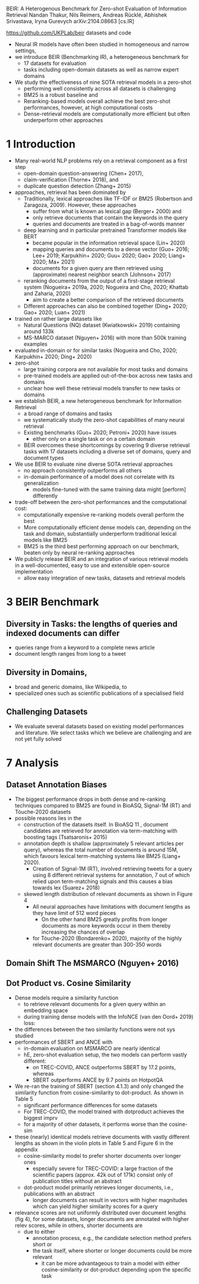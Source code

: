 BEIR: A Heterogenous Benchmark for Zero-shot Evaluation of Information Retrieval
Nandan Thakur, Nils Reimers, Andreas Rücklé, Abhishek Srivastava, Iryna Gurevych
arXiv:2104.08663 [cs.IR]

https://github.com/UKPLab/beir datasets and code

* Neural IR models have often been studied in homogeneous and narrow settings,
* we introduce BEIR (Benchmarking IR), a heterogeneous benchmark for
  * 17 datasets for evaluation
  * tasks including open-domain datasets as well as narrow expert domains
* We study the effectiveness of nine SOTA retrieval models in a zero-shot
  * performing well consistently across all datasets is challenging
  * BM25 is a robust baseline and
  * Reranking-based models overall achieve the best zero-shot performances,
    however, at high computational costs
  * Dense-retrieval models are computationally more efficient but often
    underperform other approaches

# 1 Introduction

* Many real-world NLP problems rely on a retrieval component as a first step
  * open-domain question-answering (Chen+ 2017),
  * claim-verification (Thorne+ 2018), and
  * duplicate question detection (Zhang+ 2015)
* approaches, retrieval has been dominated by
  * Traditionally, lexical approaches like TF-IDF or BM25
    (Robertson and Zaragoza, 2009). However, these approaches
    * suffer from what is known as lexical gap (Berger+ 2000) and
    * only retrieve documents that contain the keywords in the query
    * queries and documents are treated in a bag-of-words manner
  * deep learning and in particular pretrained Transformer models like BERT
    * became popular in the information retrieval space (Lin+ 2020)
    * mapping queries and documents to a dense vector (Guo+ 2016; Lee+ 2019;
      Karpukhin+ 2020; Guu+ 2020; Gao+ 2020; Liang+ 2020; Ma+ 2021)
    * documents for a given query are then retrieved using
      (approximate) nearest neighbor search (Johnson+ 2017)
  * reranking documents from the output of a first-stage retrieval system
    (Nogueira+ 2019a, 2020; Nogueira and Cho, 2020; Khattab and Zaharia, 2020)
    * aim to create a better comparison of the retrieved documents
  * Different approaches can also be combined together
    (Ding+ 2020; Gao+ 2020; Luan+ 2021)
* trained on rather large datasets like
  * Natural Questions (NQ) dataset (Kwiatkowski+ 2019) containing around 133k
  * MS-MARCO dataset (Nguyen+ 2016) with more than 500k training examples
* evaluated in-domain or for similar tasks
  (Nogueira and Cho, 2020; Karpukhin+ 2020; Ding+ 2020)
* zero-shot
  * large training corpora are not available for most tasks and domains
  * pre-trained models are applied out-of-the-box across new tasks and domains
  * unclear how well these retrieval models transfer to new tasks or domains
* we establish BEIR, a new heterogeneous benchmark for Information Retrieval
  * a broad range of domains and tasks
  * we systematically study the zero-shot capabilities of many neural retrieval
  * Existing benchmarks (Guo+ 2020; Petroni+ 2020) have issues
    * either only on a single task or on a certain domain
  * BEIR overcomes these shortcomings by covering 9 diverse retrieval tasks with
    17 datasets including a diverse set of domains, query and document types
* We use BEIR to evaluate nine diverse SOTA retrieval approaches
  * no approach consistently outperforms all others
  * in-domain performance of a model does not correlate with its generalization
    * models fine-tuned with the same training data might [perform] differently
* trade-off between the zero-shot performances and the computational cost:
  * computationally expensive re-ranking models overall perform the best
  * More computationally efficient dense models can, depending on the task and
    domain, substantially underperform traditional lexical models like BM25
  * BM25 is the third best performing approach on our benchmark,
    beaten only by neural re-ranking approaches
* We publicly release BEIR and an integration of various retrieval models in a
  well-documented, easy to use and extensible open-source implementation
  * allow easy integration of new tasks, datasets and retrieval models

# 3 BEIR Benchmark

## Diversity in Tasks: the lengths of queries and indexed documents can differ

* queries range from a keyword to a complete news article
* document length ranges from long to a tweet

## Diversity in Domains,

* broad and generic domains, like Wikipedia, to
* specialized ones such as scientific publications of a specialised field

## Challenging Datasets

* We evaluate several datasets based on existing model performances and
  literature. We select tasks which we believe are challenging and are not yet
  fully solved

# 7 Analysis

## Dataset Annotation Biases

* The biggest performance drops in both dense and re-ranking techniques compared
  to BM25 are found in BioASQ, Signal-1M (RT) and Tóuche-2020 datasets
* possible reasons lies in the
  * construction of the datasets itself. In BioASQ 11 , document candidates are
    retrieved for annotation via term-matching with boosting tags (Tsatsaronis+
    2015)
  * annotation depth is shallow (approximately 5 relevant articles per query),
    whereas the total number of documents is around 15M, which
    favours lexical term-matching systems like BM25 (Liang+ 2020).
    * Creation of Signal-1M (RT), involved retrieving tweets for a query using
      8 different retrieval systems for annotation, 7 out of which relied upon
      term-matching signals and this causes a bias towards lex (Suarez+ 2018)
  * skewed length distribution of relevant documents as shown in Figure 4
    * All neural approaches have limitations with document lengths as they
      have limit of 512 word pieces
      * On the other hand BM25 greatly profits from longer documents as
        more keywords occur in them thereby increasing the chances of overlap
    * for Tóuche-2020 (Bondarenko+ 2020), majority of the highly relevant
      documents are greater than 300-350 words

## Domain Shift The MSMARCO (Nguyen+ 2016)

## Dot Product vs. Cosine Similarity

* Dense models require a similarity function
  * to retrieve relevant documents for a given query within an embedding space
  * during training dense models with the InfoNCE (van den Oord+ 2019) loss:
* the differences between the two similarity functions were not sys studied
* performances of SBERT and ANCE with
  * in-domain evaluation on MSMARCO are nearly identical
  * hE, zero-shot evaluation setup, the two models can perform vastly different:
    * on TREC-COVID, ANCE outperforms SBERT by 17.2 points, whereas
    * SBERT outperforms ANCE by 9.7 points on HotpotQA
* We re-ran the training of SBERT (section 4.1.3) and only changed the
  similarity function from cosine-similarity to dot-product. As shown in Table 5
  * significant performance differences for some datasets
  * For TREC-COVID, the model trained with dotproduct achieves the biggest imprv
  * for a majority of other datasets, it performs worse than the cosine-sim
* these (nearly) identical models retrieve documents with vastly different
  lengths as shown in the violin plots in Table 5 and Figure 6 in the appendix
  * cosine-similarity model to prefer shorter documents over longer ones
    * especially severe for TREC-COVID: a large fraction of the scientific
      papers (approx. 42k out of 171k) consist only of publication titles
      without an abstract
  * dot-product model primarily retrieves longer documents, i.e., publications
    with an abstract
    * longer documents can result in vectors with higher magnitudes which can
      yield higher similarity scores for a query
* relevance scores are not uniformly distributed over document lengths (fig 4),
  for some datasets, longer documents are annotated with higher relev scores,
  while in others, shorter documents are
  * due to either
    * annotation process, e.g., the candidate selection method prefers short or
    * the task itself, where shorter or longer documents could be more relevant
      * it can be more advantageous to train a model with either
        cosine-similarity or dot-product depending upon the specific task
